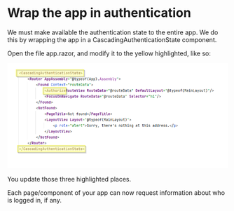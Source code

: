 # Wrap the app in authentication
We must make available the authentication state to the entire app. We do this by wrapping the app in a CascadingAuthenticationState component.

Open the file app.razor, and modify it to the yellow highlighted, like so:

![img_2.png](img_2.png)

You update those three highlighted places.

Each page/component of your app can now request information about who is logged in, if any.